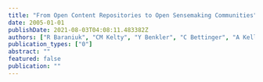 ```yaml
---
title: "From Open Content Repositories to Open Sensemaking Communities"
date: 2005-01-01
publishDate: 2021-08-03T04:08:11.483382Z
authors: ["R Baraniuk", "CM Kelty", "Y Benkler", "C Bettinger", "A Keller", "A Roderick", " ..."]
publication_types: ["0"]
abstract: ""
featured: false
publication: ""
---
```


